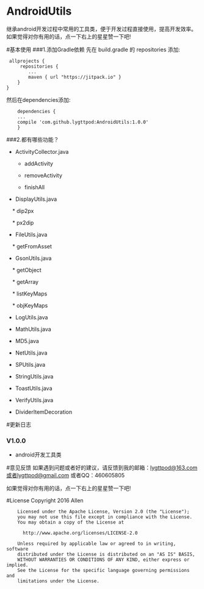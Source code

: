 # AndroidUtils
继承android开发过程中常用的工具类，便于开发过程直接使用，提高开发效率。如果觉得对你有用的话，点一下右上的星星赞一下吧!

#基本使用
###1.添加Gradle依赖
先在 build.gradle 的 repositories 添加:

     allprojects {
         repositories {
            ...
            maven { url "https://jitpack.io" }
        }
    }

    
 然后在dependencies添加:
 
        dependencies {
        ...
        compile 'com.github.lygttpod:AndroidUtils:1.0.0'
        }


###2.都有哪些功能？

* ActivityCollector.java

     * addActivity
     
     * removeActivity
     
     * finishAll
     
* DisplayUtils.java

     * dip2px
     
     * px2dip

* FileUtils.java

     * getFromAsset
     
* GsonUtils.java

     * getObject
     
     * getArray
     
     * listKeyMaps
     
     * objKeyMaps

* LogUtils.java



* MathUtils.java

* MD5.java

*  NetUtils.java

* SPUtils.java

* StringUtils.java

* ToastUtils.java

* VerifyUtils.java

* DividerItemDecoration



#更新日志

### V1.0.0
* android开发工具类

#意见反馈
如果遇到问题或者好的建议，请反馈到我的邮箱：lygttpod@163.com 或者lygttpod@gmail.com 或者QQ：460605805

如果觉得对你有用的话，点一下右上的星星赞一下吧!

#License
         Copyright 2016 Allen

        Licensed under the Apache License, Version 2.0 (the "License");
        you may not use this file except in compliance with the License.
        You may obtain a copy of the License at

          http://www.apache.org/licenses/LICENSE-2.0

        Unless required by applicable law or agreed to in writing, software
        distributed under the License is distributed on an "AS IS" BASIS,
        WITHOUT WARRANTIES OR CONDITIONS OF ANY KIND, either express or implied.
        See the License for the specific language governing permissions and
        limitations under the License.
